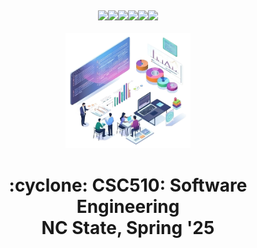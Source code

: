 <p><a name=top> </a>&nbsp;</p>
<p align=center>
    <a 
    href="/README.md#top"><img 
    src="https://img.shields.io/badge/Home-%23ff5733?style=for-the-badge&logo=home&logoColor=white"></a><a 
    href="/docs/syllabus.md#top"><img 
    src="https://img.shields.io/badge/Syllabus-%230055ff?style=for-the-badge&logo=openai&logoColor=white"></a><a 
    href="groups"><img 
    src="https://img.shields.io/badge/Groups-%23ffd700?style=for-the-badge&logo=users&logoColor=white"></a><a 
    href="https://moodle-courses2425.wolfware.ncsu.edu/course/view.php?id=7150"><img 
    src="https://img.shields.io/badge/Moodle-%23dc143c?style=for-the-badge&logo=moodle&logoColor=white"></a><a 
    href="https://discord.gg/DkaZw4zM"><img 
    src="https://img.shields.io/badge/Discord-%23008080?style=for-the-badge&logo=discord&logoColor=white"></a><a 
    href="/LICENSE.md"><img 
    src="https://img.shields.io/badge/(c)%20Tim%20Menzies,%202025-%234b4b4b?style=for-the-badge&logoColor=white"></a>
    <br>&nbsp;<br>
    <img width=200 src="/img/banner2.png">
</p>
 <h1 align="center">:cyclone:&nbsp;CSC510: Software Engineering<br>NC&nbsp;State, Spring&nbsp;'25</h1>
      



